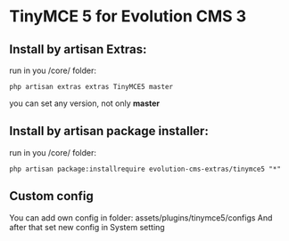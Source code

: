 # TinyMCE 5 for Evolution CMS 3

## Install by artisan Extras:

run in you /core/ folder:

```php artisan extras extras TinyMCE5 master```

you can set any version, not only **master**


## Install by artisan package installer: 

run in you /core/ folder:

```php artisan package:installrequire evolution-cms-extras/tinymce5 "*"```


## Custom config

You can add own config in folder: assets/plugins/tinymce5/configs
And after that set new config in System setting



